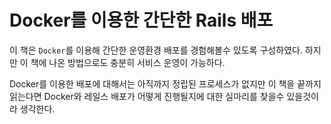 # Docker를 이용한 간단한 Rails 배포

이 책은 `Docker`를 이용해 간단한 운영환경 배포를 경험해볼수 있도록 구성하였다. 하지만 이 책에 나온 방법으로도 충분히 서비스 운영이 가능하다.

Docker를 이용한 배포에 대해서는 아직까지 정립된 프로세스가 없지만 이 책을 끝까지 읽는다면 Docker와 레일스 배포가 어떻게 진행될지에 대한 실마리를 찾을수 있을것이라 생각한다.
